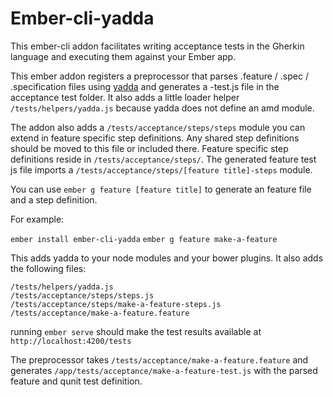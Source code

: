 # Ember-cli-yadda

This ember-cli addon facilitates writing acceptance tests in the Gherkin language and executing them against your Ember app.

This ember addon registers a preprocessor that parses .feature / .spec / .specification files using [yadda](https://github.com/acuminous/yadda) and generates a -test.js file in the acceptance test folder. It also adds a little loader helper ``/tests/helpers/yadda.js`` because yadda does not define an amd module.

The addon also adds a ``/tests/acceptance/steps/steps`` module you can extend in feature specific step definitions. Any shared step definitions should be moved to this file or included there. Feature specific step definitions reside in ``/tests/acceptance/steps/``. The generated feature test js file imports a ``/tests/acceptance/steps/[feature title]-steps`` module.

You can use ``ember g feature [feature title]`` to generate an feature file and a step definition.

For example:

``ember install ember-cli-yadda``
``ember g feature make-a-feature``

This adds yadda to your node modules and your bower plugins. It also adds the following files:

````
/tests/helpers/yadda.js
/tests/acceptance/steps/steps.js
/tests/acceptance/steps/make-a-feature-steps.js
/tests/acceptance/make-a-feature.feature
````
running ``ember serve`` should make the test results available at ``http://localhost:4200/tests``

The preprocessor takes ``/tests/acceptance/make-a-feature.feature`` and generates ``/app/tests/acceptance/make-a-feature-test.js`` with the parsed feature and qunit test definition.
